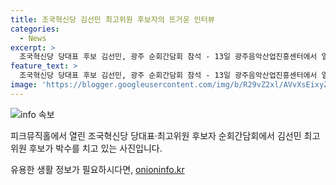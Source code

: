 ```yaml
---
title: 조국혁신당 김선민 최고위원 후보자의 뜨거운 인터뷰
categories:
  - News
excerpt: >
  조국혁신당 당대표 후보 김선민, 광주 순회간담회 참석 - 13일 광주음악산업진흥센터에서 열린 조국혁신당 당대표·최고위원 후보자 순회간담회에 김선민 후보가 열정적으로 참여해 화제다. 대규모 행사에도 불구하고 참석자들의 열광적인 반응이 이목을 끈다.
feature_text: >
  조국혁신당 당대표 후보 김선민, 광주 순회간담회 참석 - 13일 광주음악산업진흥센터에서 열린 조국혁신당 당대표·최고위원 후보자 순회간담회에 김선민 후보가 열정적으로 참여해 화제다. 대규모 행사에도 불구하고 참석자들의 열광적인 반응이 이목을 끈다.
image: 'https://blogger.googleusercontent.com/img/b/R29vZ2xl/AVvXsEixyZcFfHzMRdzZMjFBmAUKJYCLCGyLL1o632UiGVXcaFdKo_bkvkuCioo0uUKlGfBVcT3P84aROyZIXSBEx3Aw5nCQ3pTgDom1WDC4m8eifvWiAmWEEVb4x6G_l8C0QH225ldMjyaFvpxGEBGNO37VmDTDMHGhJPq73UglMfDca1-0aw/s1600/blogspot.png'
---
```


<p><img src="https://blogger.googleusercontent.com/img/b/R29vZ2xl/AVvXsEixyZcFfHzMRdzZMjFBmAUKJYCLCGyLL1o632UiGVXcaFdKo_bkvkuCioo0uUKlGfBVcT3P84aROyZIXSBEx3Aw5nCQ3pTgDom1WDC4m8eifvWiAmWEEVb4x6G_l8C0QH225ldMjyaFvpxGEBGNO37VmDTDMHGhJPq73UglMfDca1-0aw/s1600/blogspot.png" alt="info 속보" /></p>

<p>피크뮤직홀에서 열린 조국혁신당 당대표·최고위원 후보자 순회간담회에서 김선민 최고위원 후보가 박수를 치고 있는 사진입니다.</p>
유용한 생활 정보가 필요하시다면, <a href="https://onioninfo.kr" rel="dofollow">onioninfo.kr</a>


